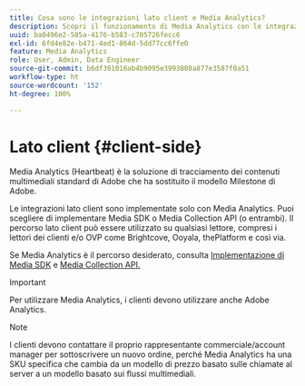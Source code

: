 ```yaml
---
title: Cosa sono le integrazioni lato client e Media Analytics?
description: Scopri il funzionamento di Media Analytics con le integrazioni lato client e Media SDK e/o l’API Media Collection.
uuid: ba0496e2-585a-4176-b583-c705726fecc6
exl-id: 6fd4e82e-b471-4ed1-864d-5dd77cc6ffe0
feature: Media Analytics
role: User, Admin, Data Engineer
source-git-commit: b6df391016ab4b9095e3993808a877e3587f0a51
workflow-type: ht
source-wordcount: '152'
ht-degree: 100%

---
```


# Lato client {#client-side}

Media Analytics (Heartbeat) è la soluzione di tracciamento dei contenuti multimediali standard di Adobe che ha sostituito il modello Milestone di Adobe.

Le integrazioni lato client sono implementate solo con Media Analytics. Puoi scegliere di implementare Media SDK o Media Collection API (o entrambi). Il percorso lato client può essere utilizzato su qualsiasi lettore, compresi i lettori dei clienti e/o OVP come Brightcove, Ooyala, thePlatform e così via.

Se Media Analytics è il percorso desiderato, consulta [Implementazione di Media SDK](/help/sdk-implement/setup/setup-overview.md) e [Media Collection API.](/help/media-collection-api/mc-api-overview.md)

>[!IMPORTANT]
>
>Per utilizzare Media Analytics, i clienti devono utilizzare anche Adobe Analytics.

>[!NOTE]
>
>I clienti devono contattare il proprio rappresentante commerciale/account manager per sottoscrivere un nuovo ordine, perché Media Analytics ha una SKU specifica che cambia da un modello di prezzo basato sulle chiamate al server a un modello basato sui flussi multimediali.
